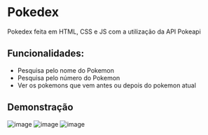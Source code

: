 # Pokedex
Pokedex feita em HTML, CSS e JS com a utilização da API Pokeapi

## Funcionalidades:
- Pesquisa pelo nome do Pokemon
- Pesquisa pelo número do Pokemon
- Ver os pokemons que vem antes ou depois do pokemon atual

## Demonstração
![image](https://user-images.githubusercontent.com/85528447/209443342-efd87953-19d5-4027-b258-5f220effca6d.png)
![image](https://user-images.githubusercontent.com/85528447/209443406-6304de3f-0ef5-4d98-a4d7-15ef91c81582.png)
![image](https://user-images.githubusercontent.com/85528447/209443439-0b10658d-ed47-4657-aa2c-a9fd92edf2c4.png)
